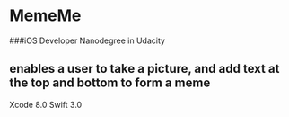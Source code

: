 MemeMe
==

###iOS Developer Nanodegree in Udacity

enables a user to take a picture, and add text at the top and bottom to form a meme
---
Xcode 8.0
Swift 3.0
